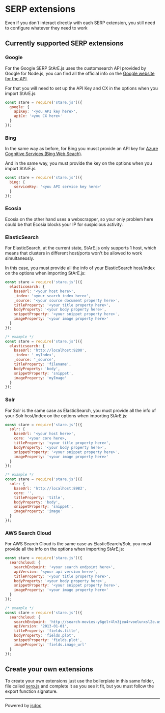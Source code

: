 # SERP extensions

Even if you don't interact directly with each SERP extension, you still need to configure whatever they need to work

## Currently supported SERP extensions

<a name="google"></a>
### Google

For the Google SERP StArE.js uses the customsearch API provided by Google for Node.js, you can find all the official info on the [Google website for the API](https://developers.google.com/custom-search/v1/cse/list).

For that you will need to set up the API Key and CX in the options when you import StArE.js

```js
const stare = require('stare.js')({
  google: {
    apiKey: '<you API key here>',
    apiCx: '<you CX here>'
  }
});
```

<a name="bing"></a>
### Bing
In the same way as before, for Bing you musst provide an API key for [Azure Cognitive Services (Bing Web Seach)](https://docs.microsoft.com/en-us/javascript/api/@azure/cognitiveservices-websearch/?view=azure-node-latest).

And in the same way, you must provide the key on the options when you import StArE.js

```js
const stare = require('stare.js')({
  bing: {
    serviceKey: '<you API service key here>'
  }
});
```
<a name="ecosia"></a>
### Ecosia

Ecosia on the other hand uses a webscrapper, so your only problem here could be that Ecosia blocks your IP for suspicious activity.

<a name="elasticsearch"></a>
### ElasticSearch

For ElasticSearch, at the current state, StArE.js only supports 1 host, which means that clusters in different host/ports won't be allowed to work simultaneosly.

In this case, you must provide all the info of your ElasticSearch host/index on the options when importing StArE.js:

```js
const stare = require('stare.js')({
  elasticsearch: {
    baseUrl: '<your host here>',
    _index: '<your search index here>',
    _source: '<your source document property here>',
    titleProperty: '<your title property here>',
    bodyProperty: '<your body property here>',
    snippetProperty: '<your snippet property here>',
    imageProperty: '<your image property here>'
  }
});

/* example */
const stare = require('stare.js')({
  elasticsearch: {
    baseUrl: 'http://localhost:9200',
    _index: '_myIndex',
    _source: '_source',
    titleProperty: 'filename',
    bodyProperty: 'body',
    snippetProperty: 'snippet',
    imageProperty: 'myImage'
  }
});
```

<a name="solr"></a>
### Solr

For Solr is the same case as ElasticSearch, you must provide all the info of your Solr host/index on the options when importing StArE.js:

```js
const stare = require('stare.js')({
  solr: {
    baseUrl: '<your host here>',
    core: '<your core here>,
    titleProperty: '<your title property here>',
    bodyProperty: '<your body property here>',
    snippetProperty: '<your snippet property here>',
    imageProperty: '<your image property here>'
  }
});

/* example */
const stare = require('stare.js')({
  solr: {
    baseUrl: 'http://localhost:8983',
    core: '',
    titleProperty: 'title',
    bodyProperty: 'body',
    snippetProperty: 'snippet',
    imageProperty: 'image'
  }
});
```

<a name="searchcloud"></a>
### AWS Search Cloud

For AWS Search Cloud is the same case as ElasticSearch/Solr, you must provide all the info on the options when importing StArE.js:

```js
const stare = require('stare.js')({
  searchcloud: {
    searchEndpoint: '<your search endpoint here>',
    apiVersion: '<your api version here>',
    titleProperty: '<your title property here>',
    bodyProperty: '<your body property here>',
    snippetProperty: '<your snippet property here>',
    imageProperty: '<your image property here>'
  }
});

/* example */
const stare = require('stare.js')({
  searchcloud: {
    searchEndpoint: 'http://search-movies-y6gelr4lv3jeu4rvoelunxsl2e.us-east-1.cloudsearch.amazonaws.com/',
    apiVersion: '2013-01-01',
    titleProperty: 'fields.title',
    bodyProperty: 'fields.plot',
    snippetProperty: 'fields.plot',
    imageProperty: 'fields.image_url'
  }
});
```

<a name="create-your-own-extensions"></a>
## Create your own extensions

To create your own extensions just use the boilerplate in this same folder, file called [serp.js](./serp.js) and complete it as you see it fit, but you must follow the export function signature.


---
Powered by [jsdoc](https://jsdoc.app/)

